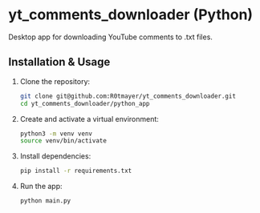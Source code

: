 # yt_comments_downloader (Python)

Desktop app for downloading YouTube comments to .txt files.

## Installation & Usage

1. Clone the repository:
   ```bash
   git clone git@github.com:R0tmayer/yt_comments_downloader.git
   cd yt_comments_downloader/python_app
   ```
2. Create and activate a virtual environment:
   ```bash
   python3 -m venv venv
   source venv/bin/activate
   ```
3. Install dependencies:
   ```bash
   pip install -r requirements.txt
   ```
4. Run the app:
   ```bash
   python main.py
   ```
